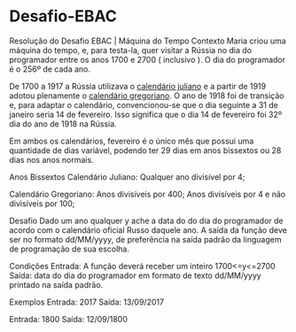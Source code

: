 # Desafio-EBAC
Resolução do Desafio EBAC | Máquina do Tempo
Contexto
Maria criou uma máquina do tempo, e, para testa-la, quer visitar a Rússia no dia do programador entre os anos 1700 e 2700 ( inclusivo ). O dia do programador é o 256º de cada ano.

De 1700 a 1917 a Rússia utilizava o [calendário juliano](https://pt.wikipedia.org/wiki/Calend%C3%A1rio_juliano) e a partir de 1919 adotou plenamente o [calendário gregoriano](https://pt.wikipedia.org/wiki/Calend%C3%A1rio_gregoriano). O ano de 1918 foi de transição e, para adaptar o calendário, convencionou-se que o dia seguinte a 31 de janeiro seria 14 de fevereiro. Isso significa que o dia 14 de fevereiro foi 32º dia do ano de 1918 na Rússia.

Em ambos os calendários, fevereiro é o único mês que possui uma quantidade de dias variável, podendo ter 29 dias em anos bissextos ou 28 dias nos anos normais.

Anos Bissextos
Calendário Juliano:
Qualquer ano divisível por 4;

Calendário Gregoriano:
Anos divisíveis por 400;
Anos divisíveis por 4 e não divisíveis por 100;

Desafio
Dado um ano qualquer y ache a data do do dia do programador de acordo com o calendário oficial Russo daquele ano. A saída da função deve ser no formato dd/MM/yyyy, de preferência na saída padrão da linguagem de programação de sua escolha.

Condições
Entrada: A função deverá receber um inteiro 1700<=y<=2700
Saída: data do dia do programador em formato de texto dd/MM/yyyy printado na saída padrão.

Exemplos
Entrada: 2017
Saída: 13/09/2017

Entrada: 1800
Saída: 12/09/1800
